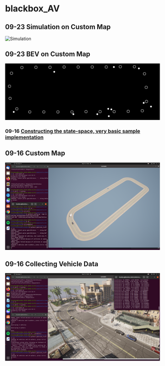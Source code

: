 # blackbox_AV

## 09-23 Simulation on Custom Map
![Simulation](/carla_loop_mov_1.gif)
## 09-23 BEV on Custom Map
![Simulation](/bev_sim.gif)

### 09-16 [Constructing the state-space, very basic sample implementation](https://github.com/projectyumo/blackbox_AV/blob/main/stateSpaceConstructor.ipynb)

## 09-16 Custom Map
![My Map](/Carla_Custom_Map.png)

## 09-16 Collecting Vehicle Data
![Vehicle Data](/measurements.png)
